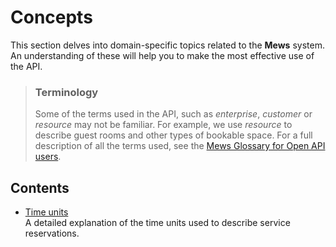 # Concepts

This section delves into domain-specific topics related to the **Mews** system. An understanding of these will help you to make the most effective use of the API.

> ### Terminology
> Some of the terms used in the API, such as *enterprise*, *customer* or *resource* may not be familiar.
> For example, we use *resource* to describe guest rooms and other types of bookable space.
> For a full description of all the terms used, see the [Mews Glossary for Open API users](https://help.mews.com/s/article/Mews-Glossary-for-Open-API-users?language=en_US).

## Contents

* [Time units](time-units.md)<br>A detailed explanation of the time units used to describe service reservations.
